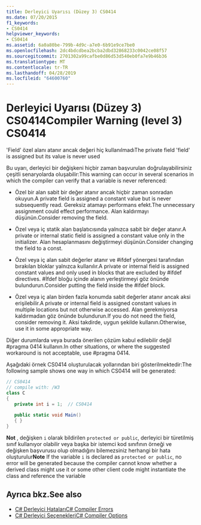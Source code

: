 ```yaml
---
title: Derleyici Uyarısı (Düzey 3) CS0414
ms.date: 07/20/2015
f1_keywords:
- CS0414
helpviewer_keywords:
- CS0414
ms.assetid: 6a0a80be-799b-4d9c-a7e0-6b91e9ce7be0
ms.openlocfilehash: 2dc4bdcdbea2bcba2dbd32868233c0042ce08f57
ms.sourcegitcommit: 2701302a99cafbe0d86d53d540eb0fa7e9b46b36
ms.translationtype: MT
ms.contentlocale: tr-TR
ms.lasthandoff: 04/28/2019
ms.locfileid: "64600760"
---
```

# <a name="compiler-warning-level-3-cs0414"></a><span data-ttu-id="88ac0-102">Derleyici Uyarısı (Düzey 3) CS0414</span><span class="sxs-lookup"><span data-stu-id="88ac0-102">Compiler Warning (level 3) CS0414</span></span>
<span data-ttu-id="88ac0-103">'Field' özel alanı atanır ancak değeri hiç kullanılmadı</span><span class="sxs-lookup"><span data-stu-id="88ac0-103">The private field 'field' is assigned but its value is never used</span></span>  
  
 <span data-ttu-id="88ac0-104">Bu uyarı, derleyici bir değişkeni hiçbir zaman başvurulan doğrulayabilirsiniz çeşitli senaryolarda oluşabilir:</span><span class="sxs-lookup"><span data-stu-id="88ac0-104">This warning can occur in several scenarios in which the compiler can verify that a variable is never referenced:</span></span>  
  
- <span data-ttu-id="88ac0-105">Özel bir alan sabit bir değer atanır ancak hiçbir zaman sonradan okuyun.</span><span class="sxs-lookup"><span data-stu-id="88ac0-105">A private field is assigned a constant value but is never subsequently read.</span></span> <span data-ttu-id="88ac0-106">Gereksiz atamayı performans efekt.</span><span class="sxs-lookup"><span data-stu-id="88ac0-106">The unnecessary assignment could effect performance.</span></span> <span data-ttu-id="88ac0-107">Alan kaldırmayı düşünün.</span><span class="sxs-lookup"><span data-stu-id="88ac0-107">Consider removing the field.</span></span>  
  
- <span data-ttu-id="88ac0-108">Özel veya iç statik alan başlatıcısında yalnızca sabit bir değer atanır.</span><span class="sxs-lookup"><span data-stu-id="88ac0-108">A private or internal static field is assigned a constant value only in the initializer.</span></span> <span data-ttu-id="88ac0-109">Alan hesaplanmasını değiştirmeyi düşünün.</span><span class="sxs-lookup"><span data-stu-id="88ac0-109">Consider changing the field to a const.</span></span>  
  
- <span data-ttu-id="88ac0-110">Özel veya iç alan sabit değerler atanır ve #ifdef yönergesi tarafından bırakılan bloklar yalnızca kullanılır.</span><span class="sxs-lookup"><span data-stu-id="88ac0-110">A private or internal field is assigned constant values and only used in blocks that are excluded by #ifdef directives.</span></span> <span data-ttu-id="88ac0-111">#İfdef bloğu içinde alanın yerleştirmeyi göz önünde bulundurun.</span><span class="sxs-lookup"><span data-stu-id="88ac0-111">Consider putting the field inside the #ifdef block.</span></span>  
  
- <span data-ttu-id="88ac0-112">Özel veya iç alan birden fazla konumda sabit değerler atanır ancak aksi erişilebilir.</span><span class="sxs-lookup"><span data-stu-id="88ac0-112">A private or internal field is assigned constant values in multiple locations but not otherwise accessed.</span></span> <span data-ttu-id="88ac0-113">Alan gerekmiyorsa kaldırmadan göz önünde bulundurun.</span><span class="sxs-lookup"><span data-stu-id="88ac0-113">If you do not need the field, consider removing it.</span></span> <span data-ttu-id="88ac0-114">Aksi takdirde, uygun şekilde kullanın.</span><span class="sxs-lookup"><span data-stu-id="88ac0-114">Otherwise, use it in some appropriate way.</span></span>  
  
 <span data-ttu-id="88ac0-115">Diğer durumlarda veya burada önerilen çözüm kabul edilebilir değil #pragma 0414 kullanın.</span><span class="sxs-lookup"><span data-stu-id="88ac0-115">In other situations, or where the suggested workaround is not acceptable, use #pragma 0414.</span></span>  
  
 <span data-ttu-id="88ac0-116">Aşağıdaki örnek CS0414 oluşturulacak yollarından biri gösterilmektedir:</span><span class="sxs-lookup"><span data-stu-id="88ac0-116">The following sample shows one way in which CS0414 will be generated:</span></span>  
  
```csharp  
// CS0414  
// compile with: /W3  
class C  
{  
   private int i = 1;  // CS0414  
  
   public static void Main()  
   { }  
}  
```  
  
 <span data-ttu-id="88ac0-117">**Not** , değişken `i` olarak bildirilen `protected or public`, derleyici bir türetilmiş sınıf kullanıyor olabilir veya başka bir istemci kod sınıfının örneği ve değişken başvurusu olup olmadığını bilemezsiniz herhangi bir hata oluşturulur</span><span class="sxs-lookup"><span data-stu-id="88ac0-117">**Note** If the variable `i` is declared as `protected or public`, no error will be generated because the compiler cannot know whether a derived class might use it or some other client code might instantiate the class and reference the variable</span></span>  
  
## <a name="see-also"></a><span data-ttu-id="88ac0-118">Ayrıca bkz.</span><span class="sxs-lookup"><span data-stu-id="88ac0-118">See also</span></span>

- [<span data-ttu-id="88ac0-119">C# Derleyici Hataları</span><span class="sxs-lookup"><span data-stu-id="88ac0-119">C# Compiler Errors</span></span>](../../csharp/language-reference/compiler-messages/index.md)
- [<span data-ttu-id="88ac0-120">C# Derleyici Seçenekleri</span><span class="sxs-lookup"><span data-stu-id="88ac0-120">C# Compiler Options</span></span>](../../csharp/language-reference/compiler-options/index.md)
